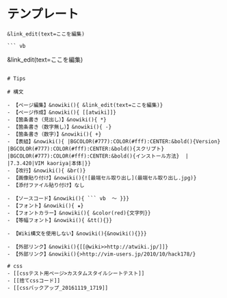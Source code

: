 # テンプレート

```
&link_edit(text=ここを編集)

``` vb 

```

&link_edit(text=ここを編集)
```

# Tips

# 構文

- 【ページ編集】&nowiki(){ &link_edit(text=ここを編集)}
- 【ページ作成】&nowiki(){ [[atwiki]]}
- 【箇条書き（見出し）】&nowiki(){ *}
- 【箇条書き（数字無し）】&nowiki(){ -}
- 【箇条書き（数字）】&nowiki(){ +}
- 【表組】&nowiki(){ |BGCOLOR(#777):COLOR(#fff):CENTER:&bold(){Version} |BGCOLOR(#777):COLOR(#fff):CENTER:&bold(){スクリプト} |BGCOLOR(#777):COLOR(#fff):CENTER:&bold(){インストール方法}  | |7.3.420|VIM kaoriya|本体|}}
- 【改行】&nowiki(){ &br()}
- 【画像貼り付け】&nowiki(){![最端セル取り出し](最端セル取り出し.jpg)}
- 【添付ファイル貼り付け】なし

- 【ソースコード】&nowiki(){ ``` vb  ～ }}}
- 【フォント】&nowiki(){ ★}
- 【フォントカラー】&nowiki(){ &color(red){文字列}}
- 【等幅フォント】&nowiki(){ &tt(){}}

- 【Wiki構文を使用しない】&nowiki(){&nowiki(){}}}

- 【外部リンク】&nowiki(){[[@wiki>>http://atwiki.jp/]]}
- 【外部リンク】&nowiki(){>http://vim-users.jp/2010/10/hack178/}

# css
- [[cssテスト用ページ>カスタムスタイルシートテスト]]
- [[捨てcssコード]]
- [[cssバックアップ_20161119_1719]]
